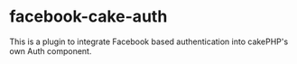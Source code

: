 facebook-cake-auth
==================

This is a plugin to integrate Facebook based authentication into cakePHP's own Auth component.